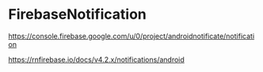 # FirebaseNotification

https://console.firebase.google.com/u/0/project/androidnotificate/notification

https://rnfirebase.io/docs/v4.2.x/notifications/android
